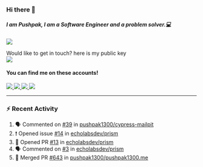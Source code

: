 ### Hi there 👋


##### I am Pushpak, I am a Software Engineer and a problem solver.💻

![](https://komarev.com/ghpvc/?username=pushpak1300)

 Would like to get in touch? here is my public key 
 <br> <a href='https://keybase.io/pushpak1300'><img src="https://img.shields.io/keybase/pgp/pushpak1300?color=pinl&label=PGP&style=for-the-badge"/></a></br>
#### You can find me on these accounts!
<p>
<a href='https://twitter.com/pushpak1300'><a href="https://pushpak1300.me/" target="_blank">
  <img src="https://img.shields.io/badge/website-%23E34F26.svg?&style=for-the-badge" />
</a> 
 
 <a href="https://twitter.com/pushpak1300" target="_blank">
  <img src="https://img.shields.io/badge/twitter-%231DA1F2.svg?&style=for-the-badge&logo=twitter&logoColor=white" />
</a> 

<a href="https://www.linkedin.com/in/pushpak-c-286b17b1/" target="_blank">
  <img src="https://img.shields.io/badge/linkedin-%230077B5.svg?&style=for-the-badge&logo=linkedin&logoColor=white" />
</a> 

<a href="https://dev.to/pushpak1300/" target="_blank">
  <img src="http://img.shields.io/badge/dev.to-gray?style=for-the-badge&logo=dev.to&?logoColor=white?logoWidth=100?label=" />
</a> 


</p>

---

### ⚡ Recent Activity

<!--START_SECTION:activity-->
1. 🗣 Commented on [#39](https://github.com/pushpak1300/cypress-mailpit/issues/39#issuecomment-2405175543) in [pushpak1300/cypress-mailpit](https://github.com/pushpak1300/cypress-mailpit)
2. ❗ Opened issue [#14](https://github.com/echolabsdev/prism/issues/14) in [echolabsdev/prism](https://github.com/echolabsdev/prism)
3. 💪 Opened PR [#13](https://github.com/echolabsdev/prism/pull/13) in [echolabsdev/prism](https://github.com/echolabsdev/prism)
4. 🗣 Commented on [#3](https://github.com/echolabsdev/prism/issues/3#issuecomment-2399493626) in [echolabsdev/prism](https://github.com/echolabsdev/prism)
5. 🎉 Merged PR [#643](https://github.com/pushpak1300/pushpak1300.me/pull/643) in [pushpak1300/pushpak1300.me](https://github.com/pushpak1300/pushpak1300.me)
<!--END_SECTION:activity-->
